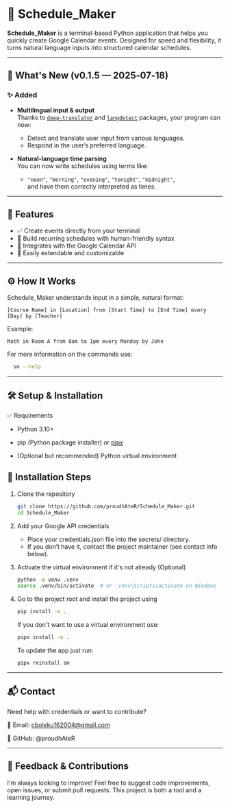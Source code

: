 # 📅 Schedule_Maker

**Schedule_Maker** is a terminal-based Python application that helps you quickly create Google Calendar events. Designed
for speed and flexibility, it turns natural language inputs into structured calendar schedules.

---

## 🚀 What's New (v0.1.5 — 2025‑07‑18)

### ✨ Added
- **Multilingual input & output**  
  Thanks to [`deep-translator`](https://pypi.org/project/deep-translator/) and [`langdetect`](https://pypi.org/project/langdetect/) packages, your program can now:
  - Detect and translate user input from various languages.
  - Respond in the user’s preferred language.
  
- **Natural‑language time parsing**  
  You can now write schedules using terms like:
  - `"noon"`, `"morning"`, `"evening"`, `"tonight"`, `"midnight"`,  
    and have them correctly interpreted as times.

---

## 🚀 Features

- ✅ Create events directly from your terminal
- 📆 Build recurring schedules with human-friendly syntax
- 🔌 Integrates with the Google Calendar API
- 🧩 Easily extendable and customizable

---

## ⚙️ How It Works

Schedule_Maker understands input in a simple, natural format:

```
[Course Name] in [Location] from [Start Time] to [End Time] every [Day] by [Teacher]
```

Example:

```
Math in Room A from 8am to 1pm every Monday by John
```

For more information on the commands use:

   ```bash
     sm --help
   ```

---

## 🛠️ Setup & Installation

✅ Requirements

- Python 3.10+

- pip (Python package installer)
  or [pipx](https://pypa.github.io/pipx/)

- (Optional but recommended) Python virtual environment

## 🔧 Installation Steps

1. Clone the repository
   ```bash
   git clone https://github.com/proudhAteR/Schedule_Maker.git
   cd Schedule_Maker
   ```

2. Add your Google API credentials
    - Place your credentials.json file into the secrets/ directory.
    - If you don’t have it, contact the project maintainer (see contact info below).

3. Activate the virtual environment if it's not already (Optional)

   ```bash
   python -m venv .venv
   source .venv/bin/activate  # or .venv\Scripts\activate on Windows
   ````

4. Go to the project root and install the project using

   ```bash
   pip install -e .
   ````
   If you don't want to use a virtual environment use:
   ```bash
   pipx install -e .
   ````

   To update the app just run:
   ```bash
   pipx reinstall sm
   ````
---

## 📬 Contact

Need help with credentials or want to contribute?

📧 Email: cboleku162004@gmail.com

💬 GitHub: @proudhAteR

---

## 🙏 Feedback & Contributions

I'm always looking to improve!
Feel free to suggest code improvements, open issues, or submit pull requests.
This project is both a tool and a learning journey.
